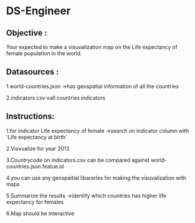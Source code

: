 # DS-Engineer
## Objective :
Your expected to make a visuvalization map on the Life expectancy of female population in the world.
## Datasources :
1.world-countries.json ->has geospatial information of all the countries

2.indicators.csv->all countries indicators

## Instructions:
1.for indicator  Life expectancy of female ->search on indicator column with 'Life expectancy at birth'

2.Visvualize for year 2013

3.Countrycode on indicators.csv can be compared against world-countries.json.featue.id

4.you can use any geospaitial libararies for making the visuvalization with maps

5.Summarize the results ->identify which countries has higher life expectancy for females

6.Map should be interactive


